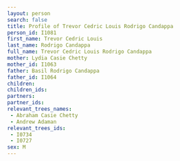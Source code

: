 ```yaml
---
layout: person
search: false
title: Profile of Trevor Cedric Louis Rodrigo Candappa
person_id: I1081
first_name: Trevor Cedric Louis
last_name: Rodrigo Candappa
full_name: Trevor Cedric Louis Rodrigo Candappa
mother: Lydia Casie Chetty
mother_id: I1063
father: Basil Rodrigo Candappa
father_id: I1064
children:
children_ids:
partners:
partner_ids:
relevant_trees_names:
 - Abraham Casie Chetty
 - Andrew Adaman
relevant_trees_ids:
 - I0734
 - I0727
sex: M
---
```


